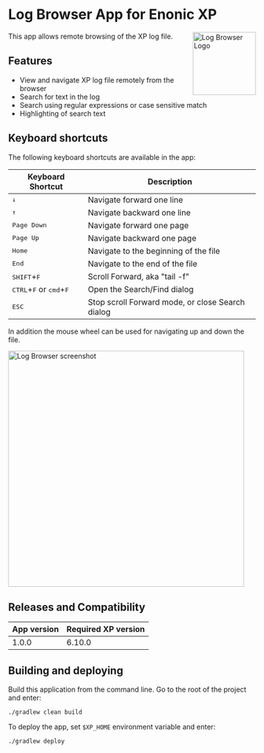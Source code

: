 # Log Browser App for Enonic XP

<img align="right" alt="Log Browser Logo" src="https://rawgithub.com/aro/app-logbrowser/master/src/main/resources/assets/img/logbrowser.svg" width="128">

This app allows remote browsing of the XP log file.

## Features

- View and navigate XP log file remotely from the browser
- Search for text in the log
- Search using regular expressions or case sensitive match
- Highlighting of search text

## Keyboard shortcuts

The following keyboard shortcuts are available in the app:

| Keyboard Shortcut | Description |
| ----------- | ------------------- |
| <kbd>↓</kbd> | Navigate forward one line |
| <kbd>↑</kbd> | Navigate backward one line |
| <kbd>Page Down</kbd> | Navigate forward one page |
| <kbd>Page Up</kbd> | Navigate backward one page |
| <kbd>Home</kbd> | Navigate to the beginning of the file |
| <kbd>End</kbd> | Navigate to the end of the file |
| <kbd>SHIFT</kbd>+<kbd>F</kbd> | Scroll Forward, aka "tail -f" |
| <kbd>CTRL</kbd>+<kbd>F</kbd> or <kbd>cmd</kbd>+<kbd>F</kbd> | Open the Search/Find dialog |
| <kbd>ESC</kbd> | Stop scroll Forward mode, or close Search dialog |

In addition the mouse wheel can be used for navigating up and down the file. 

<img alt="Log Browser screenshot" src="https://rawgithub.com/aro/app-logbrowser/master/src/main/resources/assets/img/screenshot.png" width="480">

## Releases and Compatibility

| App version | Required XP version |
| ----------- | ------------------- |
| 1.0.0 | 6.10.0 |


## Building and deploying

Build this application from the command line. Go to the root of the project and enter:

    ./gradlew clean build

To deploy the app, set `$XP_HOME` environment variable and enter:

    ./gradlew deploy

